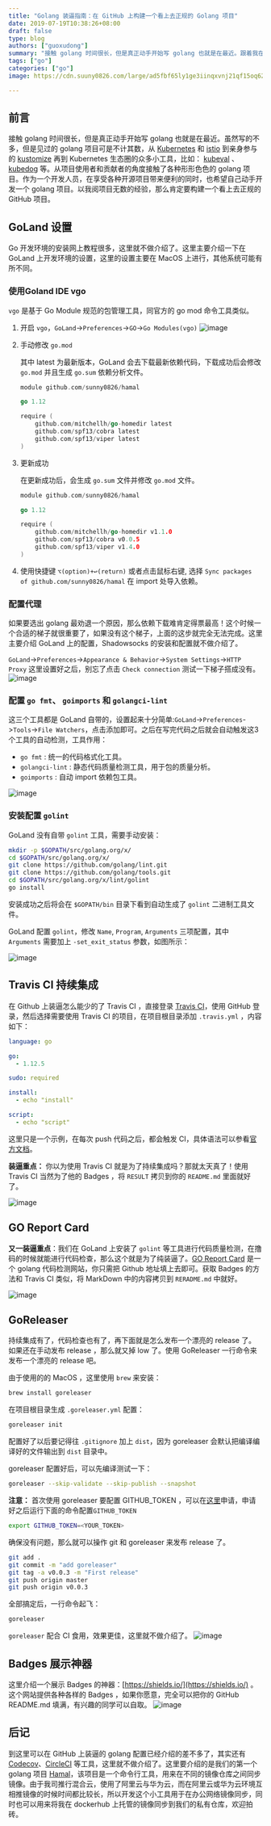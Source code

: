 ```yaml
---
title: "Golang 装逼指南：在 GitHub 上构建一个看上去正规的 Golang 项目"
date: 2019-07-19T10:38:26+08:00
draft: false
type: blog
authors: ["guoxudong"]
summary: "接触 golang 时间很长，但是真正动手开始写 golang 也就是在最近。跟着我在 GitHub 上构建一个看上去正规的 Golang 项目。"
tags: ["go"]
categories: ["go"]
image: https://cdn.suuny0826.com/large/ad5fbf65ly1ge3iinqxvnj21qf15oq62.jpg

---
```

## 前言

接触 golang 时间很长，但是真正动手开始写 golang 也就是在最近。虽然写的不多，但是见过的 golang 项目可是不计其数，从 [Kubernetes](https://github.com/kubernetes/kubernetes) 和 [istio](https://github.com/istio/istio) 到亲身参与的 [kustomize](https://github.com/kubernetes-sigs/kustomize) 再到 Kubernetes 生态圈的众多小工具，比如： [kubeval](https://github.com/instrumenta/kubeval) 、 [kubedog](https://github.com/flant/kubedog) 等。从项目使用者和贡献者的角度接触了各种形形色色的 golang 项目。作为一个开发人员，在享受各种开源项目带来便利的同时，也希望自己动手开发一个 golang 项目。以我阅项目无数的经验，那么肯定要构建一个看上去正规的 GitHub 项目。

## GoLand 设置

Go 开发环境的安装网上教程很多，这里就不做介绍了。这里主要介绍一下在 GoLand 上开发环境的设置，这里的设置主要在 MacOS 上进行，其他系统可能有所不同。

### 使用Goland IDE vgo

`vgo` 是基于 Go Module 规范的包管理工具，同官方的 go mod 命令工具类似。

1. 开启 `vgo`，`GoLand`->`Preferences`->`GO`->`Go Modules(vgo)`
![image](https://cdn.suuny0826.com/large/ad5fbf65gy1g556yudwh8j20s20jhgn4.jpg)

2. 手动修改 `go.mod`
    

    其中 latest 为最新版本，GoLand 会去下载最新依赖代码，下载成功后会修改 `go.mod` 并且生成 `go.sum` 依赖分析文件。
    ```go
    module github.com/sunny0826/hamal

    go 1.12

    require (
        github.com/mitchellh/go-homedir latest
        github.com/spf13/cobra latest
        github.com/spf13/viper latest
    )
    ```

3. 更新成功

    在更新成功后，会生成 `go.sum` 文件并修改 `go.mod` 文件。
    ```go
    module github.com/sunny0826/hamal

    go 1.12

    require (
        github.com/mitchellh/go-homedir v1.1.0
        github.com/spf13/cobra v0.0.5
        github.com/spf13/viper v1.4.0
    )

    ```
4. 使用快捷键 `⌥(option)+↩(return)` 或者点击鼠标右键, 选择 `Sync packages of github.com/sunny0826/hamal` 在 import 处导入依赖。

### 配置代理

如果要选出 golang 最劝退一个原因，那么依赖下载难肯定得票最高！这个时候一个合适的梯子就很重要了，如果没有这个梯子，上面的这步就完全无法完成。这里主要介绍 GoLand 上的配置，Shadowsocks 的安装和配置就不做介绍了。

`GoLand`->`Preferences`->`Appearance & Behavior`->`System Settings`->`HTTP Proxy` 这里设置好之后，别忘了点击 `Check connection` 测试一下梯子搭成没有。
![image](https://cdn.suuny0826.com/large/ad5fbf65gy1g557j6it07j20s20je40p.jpg)

### 配置 `go fmt`、 `goimports` 和 `golangci-lint`

这三个工具都是 GoLand 自带的，设置起来十分简单:`GoLand`->`Preferences`->`Tools`->`File Watchers`，点击添加即可。之后在写完代码之后就会自动触发这3个工具的自动检测，工具作用：

- `go fmt` : 统一的代码格式化工具。
- `golangci-lint` : 静态代码质量检测工具，用于包的质量分析。
- `goimports` : 自动 import 依赖包工具。

![image](https://cdn.suuny0826.com/large/ad5fbf65gy1g557ps83gsj20s30njtbs.jpg)

### 安装配置 `golint`

GoLand 没有自带 `golint` 工具，需要手动安装：

```bash
mkdir -p $GOPATH/src/golang.org/x/
cd $GOPATH/src/golang.org/x/
git clone https://github.com/golang/lint.git
git clone https://github.com/golang/tools.git
cd $GOPATH/src/golang.org/x/lint/golint
go install
```

安装成功之后将会在 `$GOPATH/bin` 目录下看到自动生成了 `golint` 二进制工具文件。

GoLand 配置 `golint`，修改 `Name`, `Program`, `Arguments` 三项配置，其中 `Arguments` 需要加上 `-set_exit_status` 参数，如图所示：

![image](https://cdn.suuny0826.com/large/ad5fbf65gy1g557z8a5jgj20ln0i0t9z.jpg)

## Travis CI 持续集成

在 Github 上装逼怎么能少的了 Travis CI ，直接登录 [Travis CI](https://travis-ci.org/)，使用 GitHub 登录，然后选择需要使用 Travis CI 的项目，在项目根目录添加 `.travis.yml` ，内容如下：

```yaml
language: go

go:
  - 1.12.5

sudo: required

install:
  - echo "install"

script:
  - echo "script"
```

这里只是一个示例，在每次 push 代码之后，都会触发 CI，具体语法可以参看[官方文档](https://docs.travis-ci.com/)。

__装逼重点：__ 你以为使用 Travis CI 就是为了持续集成吗？那就太天真了！使用 Travis CI 当然为了他的 Badges ，将 `RESULT` 拷贝到你的 `README.md` 里面就好了。

![image](https://cdn.suuny0826.com/large/ad5fbf65gy1g558xf6io4j22dk15an4t.jpg)

## GO Report Card

__又一装逼重点__：我们在 GoLand 上安装了 `golint` 等工具进行代码质量检测，在撸码的时候就能进行代码检查，那么这个就是为了纯装逼了。[GO Report Card](https://goreportcard.com/) 是一个 golang 代码检测网站，你只需把 Github 地址填上去即可。获取 Badges 的方法和 Travis CI 类似，将 MarkDown 中的内容拷贝到 `RERADME.md` 中就好。

![image](https://cdn.suuny0826.com/large/ad5fbf65gy1g559flsl3xj21t410ok1a.jpg)

## GoReleaser

持续集成有了，代码检查也有了，再下面就是怎么发布一个漂亮的 release 了。如果还在手动发布 release ，那么就又掉 low 了。使用 GoReleaser 一行命令来发布一个漂亮的 release 吧。

由于使用的的 MacOS ，这里使用 `brew` 来安装：
```bash
brew install goreleaser
```
在项目根目录生成 `.goreleaser.yml` 配置：
```bash
goreleaser init
```
配置好了以后要记得往 `.gitignore` 加上 `dist`，因为 goreleaser 会默认把编译编译好的文件输出到 `dist` 目录中。

goreleaser 配置好后，可以先编译测试一下：
```bash
goreleaser --skip-validate --skip-publish --snapshot
```
__注意：__ 首次使用 goreleaser 要配置 GITHUB_TOKEN ，可以在[这里](https://github.com/settings/tokens/new)申请，申请好之后运行下面的命令配置`GITHUB_TOKEN`
```bash
export GITHUB_TOKEN=<YOUR_TOKEN>
```
确保没有问题，那么就可以操作 git 和 goreleaser 来发布 release 了。
```bash
git add .
git commit -m "add goreleaser"
git tag -a v0.0.3 -m "First release"
git push origin master
git push origin v0.0.3
```
全部搞定后，一行命令起飞：
```bash
goreleaser
```
`goreleaser` 配合 CI 食用，效果更佳，这里就不做介绍了。
![image](https://cdn.suuny0826.com/large/ad5fbf65gy1g55a7t8bq4j20sq0liacm.jpg)

## Badges 展示神器

这里介绍一个展示 Badges 的神器：[https://shields.io/](https://shields.io/) 。这个网站提供各种各样的 Badges ，如果你愿意，完全可以把你的 GitHub README.md 填满，有兴趣的同学可以自取。
![image](https://cdn.suuny0826.com/large/ad5fbf65gy1g55aendhrwj22fg19igz0.jpg)

## 后记

到这里可以在 GitHub 上装逼的 golang 配置已经介绍的差不多了，其实还有 [Codecov](https://codecov.io/)、[CircleCI](https://circleci.com/) 等工具，这里就不做介绍了。这里要介绍的是我们的第一个 golang 项目 [Hamal](https://github.com/sunny0826/hamal)，该项目是一个命令行工具，用来在不同的镜像仓库之间同步镜像。由于我司推行混合云，使用了阿里云与华为云，而在阿里云或华为云环境互相推镜像的时候时间都比较长，所以开发这个小工具用于在办公网络镜像同步，同时也可以用来将我在 dockerhub 上托管的镜像同步到我们的私有仓库，欢迎拍砖。
